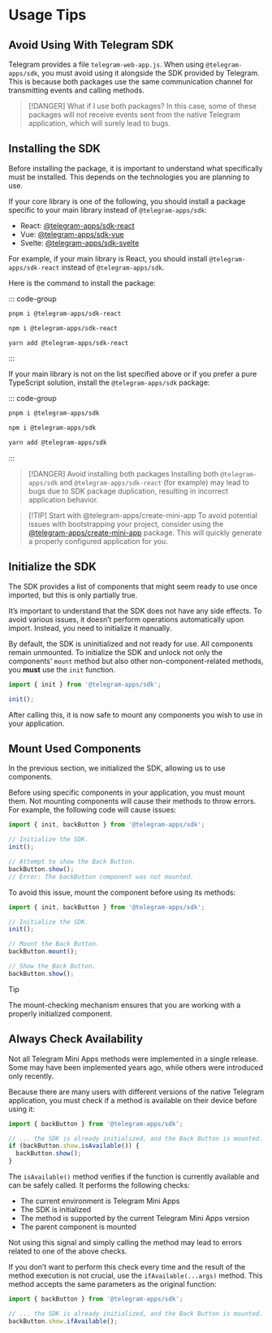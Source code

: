 # Usage Tips

## Avoid Using With Telegram SDK

Telegram provides a file `telegram-web-app.js`. When using `@telegram-apps/sdk`, you must avoid
using it alongside the SDK provided by Telegram. This is because both packages use the same
communication channel for transmitting events and calling methods.

> [!DANGER] What if I use both packages?
> In this case, some of these packages will not receive events sent from the native Telegram
> application, which will surely lead to bugs.

## Installing the SDK

Before installing the package, it is important to understand what specifically must be installed.
This depends on the technologies you are planning to use.

If your core library is one of the following, you should install a package specific to your main
library instead of `@telegram-apps/sdk`:

- React: [@telegram-apps/sdk-react](../../telegram-apps-sdk-react/3-x.md)
- Vue: [@telegram-apps/sdk-vue](../../telegram-apps-sdk-vue/2-x.md)
- Svelte: [@telegram-apps/sdk-svelte](../../telegram-apps-sdk-svelte/2-x.md)

For example, if your main library is React, you should install `@telegram-apps/sdk-react` instead
of `@telegram-apps/sdk`.

Here is the command to install the package:

::: code-group

```bash [pnpm]
pnpm i @telegram-apps/sdk-react
```

```bash [npm]
npm i @telegram-apps/sdk-react
```

```bash [yarn]
yarn add @telegram-apps/sdk-react
```

:::

If your main library is not on the list specified above or if you prefer a pure TypeScript solution,
install the `@telegram-apps/sdk` package:

::: code-group

```bash [pnpm]
pnpm i @telegram-apps/sdk
```

```bash [npm]
npm i @telegram-apps/sdk
```

```bash [yarn]
yarn add @telegram-apps/sdk
```

:::

> [!DANGER] Avoid installing both packages
> Installing both `@telegram-apps/sdk` and `@telegram-apps/sdk-react` (for example) may lead to bugs
> due to SDK package duplication, resulting in incorrect application behavior.

> [!TIP] Start with @telegram-apps/create-mini-app
> To avoid potential issues with bootstrapping your project, consider using the
> [@telegram-apps/create-mini-app](../../telegram-apps-create-mini-app.md) package. This will
> quickly generate a properly configured application for you.

## Initialize the SDK

The SDK provides a list of components that might seem ready to use once imported, but this is only
partially true.

It’s important to understand that the SDK does not have any side effects. To avoid various issues,
it doesn’t perform operations automatically upon import. Instead, you need to initialize it
manually.

By default, the SDK is uninitialized and not ready for use. All components remain unmounted. To
initialize the SDK and unlock not only the components’ `mount` method but also other
non-component-related methods, you **must** use the `init` function.

```ts
import { init } from '@telegram-apps/sdk';

init();
```

After calling this, it is now safe to mount any components you wish to use in your application.

## Mount Used Components

In the previous section, we initialized the SDK, allowing us to use components.

Before using specific components in your application, you must mount them. Not mounting components
will cause their methods to throw errors. For example, the following code will cause issues:

```ts
import { init, backButton } from '@telegram-apps/sdk';

// Initialize the SDK.
init();

// Attempt to show the Back Button.
backButton.show();
// Error: The backButton component was not mounted.
```

To avoid this issue, mount the component before using its methods:

```ts
import { init, backButton } from '@telegram-apps/sdk';

// Initialize the SDK.
init();

// Mount the Back Button.
backButton.mount();

// Show the Back Button.
backButton.show();
```

> [!TIP]
> The mount-checking mechanism ensures that you are working with a properly initialized component.

## Always Check Availability

Not all Telegram Mini Apps methods were implemented in a single release. Some may have been
implemented years ago, while others were introduced only recently.

Because there are many users with different versions of the native Telegram application, you must
check if a method is available on their device before using it:

```ts
import { backButton } from '@telegram-apps/sdk';

// ... the SDK is already initialized, and the Back Button is mounted.
if (backButton.show.isAvailable()) {
  backButton.show();
}
```

The `isAvailable()` method verifies if the function is currently available and can be safely called.
It performs the following checks:

- The current environment is Telegram Mini Apps
- The SDK is initialized
- The method is supported by the current Telegram Mini Apps version
- The parent component is mounted

Not using this signal and simply calling the method may lead to errors related to one of the above
checks.

If you don’t want to perform this check every time and the result of the method execution is not
crucial, use the `ifAvailable(...args)` method. This method accepts the same parameters as the
original function:

```ts
import { backButton } from '@telegram-apps/sdk';

// ... the SDK is already initialized, and the Back Button is mounted.
backButton.show.ifAvailable();
```